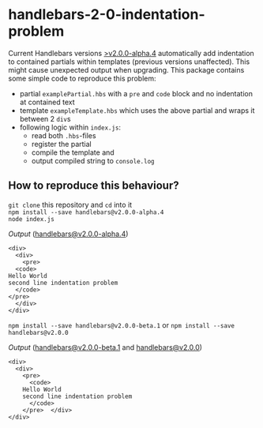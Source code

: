 # handlebars-2-0-indentation-problem

Current Handlebars versions [>v2.0.0-alpha.4](https://github.com/wycats/handlebars.js/releases/tag/v2.0.0-alpha.4) automatically add indentation to contained partials within templates (previous versions unaffected). This might cause unexpected output when upgrading. This package contains some simple code to reproduce this problem:
* partial `examplePartial.hbs` with a `pre` and `code` block and no indentation at contained text
* template `exampleTemplate.hbs` which uses the above partial and wraps it between 2 `div`s
* following logic within `index.js`:
  - read both `.hbs`-files
  - register the partial
  - compile the template and
  - output compiled string to `console.log` 

## How to reproduce this behaviour?
`git clone` this repository and `cd` into it   
`npm install --save handlebars@v2.0.0-alpha.4`   
`node index.js`   

*Output* (handlebars@v2.0.0-alpha.4)
```
<div>
  <div>
    <pre>
  <code>
Hello World
second line indentation problem
  </code>
</pre>
  </div>
</div>
```

`npm install --save handlebars@v2.0.0-beta.1` or `npm install --save handlebars@v2.0.0`

*Output* (handlebars@v2.0.0-beta.1 and handlebars@v2.0.0)
```
<div>
  <div>
    <pre>
      <code>
    Hello World
    second line indentation problem
      </code>
    </pre>  </div>
</div>
```